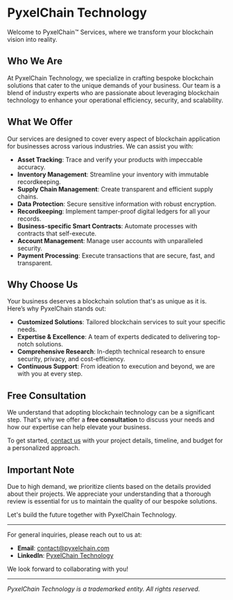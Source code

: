 # PyxelChain Technology

Welcome to PyxelChain™ Services, where we transform your blockchain vision into reality.

## Who We Are
At PyxelChain Technology, we specialize in crafting bespoke blockchain solutions that cater to the unique demands of your business. Our team is a blend of industry experts who are passionate about leveraging blockchain technology to enhance your operational efficiency, security, and scalability.

## What We Offer

Our services are designed to cover every aspect of blockchain application for businesses across various industries. We can assist you with:

- **Asset Tracking**: Trace and verify your products with impeccable accuracy.
- **Inventory Management**: Streamline your inventory with immutable recordkeeping.
- **Supply Chain Management**: Create transparent and efficient supply chains.
- **Data Protection**: Secure sensitive information with robust encryption.
- **Recordkeeping**: Implement tamper-proof digital ledgers for all your records.
- **Business-specific Smart Contracts**: Automate processes with contracts that self-execute.
- **Account Management**: Manage user accounts with unparalleled security.
- **Payment Processing**: Execute transactions that are secure, fast, and transparent.

## Why Choose Us

Your business deserves a blockchain solution that's as unique as it is. Here’s why PyxelChain stands out:

- **Customized Solutions**: Tailored blockchain services to suit your specific needs.
- **Expertise & Excellence**: A team of experts dedicated to delivering top-notch solutions.
- **Comprehensive Research**: In-depth technical research to ensure security, privacy, and cost-efficiency.
- **Continuous Support**: From ideation to execution and beyond, we are with you at every step.

## Free Consultation

We understand that adopting blockchain technology can be a significant step. That's why we offer a **free consultation** to discuss your needs and how our expertise can help elevate your business.

To get started, [contact us](mailto:info@pyxelchain.com) with your project details, timeline, and budget for a personalized approach.

## Important Note

Due to high demand, we prioritize clients based on the details provided about their projects. We appreciate your understanding that a thorough review is essential for us to maintain the quality of our bespoke solutions.

Let's build the future together with PyxelChain Technology.

---

For general inquiries, please reach out to us at:
- **Email**: contact@pyxelchain.com
- **LinkedIn**: [PyxelChain Technology](https://www.linkedin.com/company/pyxelchain)

We look forward to collaborating with you!

---

*PyxelChain Technology is a trademarked entity. All rights reserved.*
